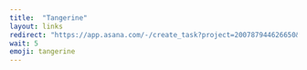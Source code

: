 ```yaml
---
title:  "Tangerine"
layout: links
redirect: "https://app.asana.com/-/create_task?project=200787944626650&name=tangerine&description=Added%20from%20shortlink"
wait: 5
emoji: tangerine
---
```



